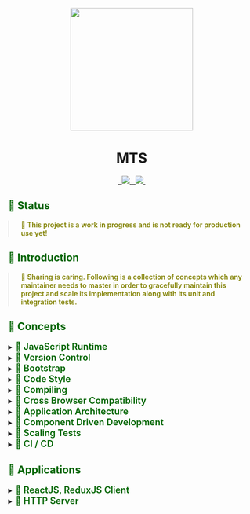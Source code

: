 <p align="center">
  <img width="250px" height="250px" src=".docs/image/logo.jpg">
</p>

<h1 align="center">MTS</h1>

<p align="center">
  <a aria-label="npm package" href="https://www.npmjs.com/package/mts-client">
    <img alt="" src="https://img.shields.io/npm/v/mts-client.svg">
  </a>

  <a aria-label="travis build" href="https://travis-ci.org/mts/mts">
    <img alt="" src="https://img.shields.io/travis/mts/mts.svg?logo=travis">
  </a>

  <a href="https://codecov.io/gh/mts/mts">
    <img src="https://codecov.io/gh/mts/mts/branch/master/graph/badge.svg" />
  </a>

  <a aria-label="downloads" href="http://npm-stat.com/charts.html?package=mts-client&from=2018-10-13">
    <img alt="" src="https://img.shields.io/npm/dm/mts-client.svg">
  </a>

  <a aria-label="last commit" href="https://github.com/mts/mts/commits/master">
    <img alt="" src="https://img.shields.io/github/last-commit/mts/mts.svg">
  </a>

  <a aria-label="contributors graph" href="https://github.com/mts/mts/graphs/contributors">
    <img src="https://img.shields.io/github/contributors/mts/mts.svg">
  </a>

  <a aria-label="license" href="https://github.com/mts/mts/blob/master/LICENSE">
    <img src="https://img.shields.io/github/license/mts/mts.svg" alt="">
  </a>
</p>

<h2 style="color: #006400;">🗿 Status</h2>

<blockquote style="margin: 0; padding: 0 24px; color: olive; font-weight: 600; font-size:1em">🐝 This project is a work in progress and is not ready for production use yet!</blockquote>

<h2 style="color: #006400;">🗿 Introduction</h2>

<blockquote style="margin: 0; padding: 0 24px; color: olive; font-weight: 600; font-size:1em">🐝 Sharing is caring. Following is a collection of concepts which any maintainer needs to master in order to gracefully maintain this project and scale its implementation along with its unit and integration tests.</blockquote>

<h2 style="color: #006400;">🗿 Concepts</h2>

<details>
  <summary><span style="color: #006400; font-weight: 600; font-size:1.3em"> 📗 JavaScript Runtime</span></summary>
  <blockquote style="margin: 0; padding: 0 24px">
    <details>
      <summary style="color: #006400;">Node.js</summary>
      <blockquote style="margin: 0; padding: 0 24px">
        <details>
          <summary style="color: #006400;">📜 Node</summary>
          <blockquote style="margin: 0; padding: 0 24px">
            <ul>
              <li><strong>Package(s): </strong><a style="color: #006400;" href="https://github.com/nodejs/node">node</a> repository on GitHub</li>
              <li><strong>Information: </strong>Node is required to bootstrap the project. Linting, formatting, testing and building scripts run all on Node.</li>
            </ul>
          </blockquote>
        </details>
      </blockquote>
    </details>
  </blockquote>
</details>

<details>
  <summary><span style="color: #006400; font-weight: 600; font-size:1.3em"> 📗 Version Control</span></summary>
  <blockquote style="margin: 0; padding: 0 24px">
    <details>
      <summary style="color: #006400;">Git (self)</summary>
      <blockquote style="margin: 0; padding: 0 24px">
        <details>
        <summary style="color: #006400;">📜 Git</summary>
          <blockquote style="margin: 0; padding: 0 24px">
            <ul>
              <li><a style="color: #006400;" href="https://git-scm.com/">Git</a> distributed version control system</li>
              <li><a style="color: #006400;" href="https://www.atlassian.com/git/tutorials/learn-git-with-bitbucket-cloud">Git Commands</a> documentation by Atlassian</li>
              <li><strong>Information: </strong>Project source code is maintained in a Git repository. Using Git commands through the command prompt or a Git Client is essential.</li>
            </ul>
          </blockquote>
        </details>
      </blockquote>
    </details>
    <details>
      <summary style="color: #006400;">Git Hooks</summary>
      <blockquote style="margin: 0; padding: 0 24px">
        <details>
        <summary style="color: #006400;">📜 Using Git Hooks</summary>
          <blockquote style="margin: 0; padding: 0 24px">
            <ul>
              <li><strong>Package(s): </strong><a style="color: #006400;" href="https://github.com/typicode/husky">husky</a> repository on GitHub</li>
              <li><strong>Setup file(s): </strong><a style="color: #006400;" href="https://github.com/mts/mts/blob/master/.huskyrc">.huskyrc</a></li>
              <li><strong>Script(s) in project's package.json: </strong>n/a</li>
              <li><strong>Information: </strong>Husky utilizes Git hooks such as pre-commit and pre-push</li>
            </ul>
          </blockquote>
        </details>
        <details>
          <summary style="color: #006400;">📜 Running linters and testers against staged git files</summary>
          <blockquote style="margin: 0; padding: 0 24px">
            <ul>
              <li><strong>Package(s): </strong><a style="color: #006400;" href="https://github.com/okonet/lint-staged">lint-staged</a> repository on GitHub</li>
              <li><strong>Setup file(s): </strong><a style="color: #006400;" href="https://github.com/mts/mts/blob/master/.lintstagedrc">.lintstagedrc</a></li>
              <li><strong>Script(s) in project's package.json: </strong>n/a</li>
              <li><strong>Information: </strong>lint-staged runs linters and testers against staged git files. Using lint-staged combined with husky and thus targeting pre-commit and pre-push Git hooks prevents source code not conforming to linting rules and formatting style being committed or pushed to the Git repository's origin</li>
            </ul>
          </blockquote>
        </details>
      </blockquote>
    </details>
    <details>
      <summary style="color: #006400;">Git Client</summary>
      <blockquote style="margin: 0; padding: 0 24px">
        <details>
          <summary style="color: #006400;">📜 Git Kraken</summary>
          <blockquote style="margin: 0; padding: 0 24px">
            <ul>
              <li><a style="color: #006400;" href="https://www.gitkraken.com/">Website</a></li>
              <li><strong>Information: </strong>The coolest, the finest and the best Git client in the world 👌 Over 1.5 Million GitKraken Users❗</li>
            </ul>
          </blockquote>
        </details>
        <details>
          <summary style="color: #006400;">📜 Sourcetree</summary>
          <blockquote style="margin: 0; padding: 0 24px">
            <ul>
              <li><a style="color: #006400;" href="https://www.sourcetreeapp.com/">Website</a></li>
              <li><strong>Information: </strong>Sourcetree simplifies how you interact with your Git repositories so you can focus on coding. Visualize and manage your repositories through Sourcetree's simple Git GUI.</li>
            </ul>
          </blockquote>
        </details>
      </blockquote>
    </details>
  </blockquote>
</details>

<details>
  <summary><span style="color: #006400; font-weight: 600; font-size:1.3em"> 📗 Bootstrap</span></summary>
  <blockquote style="margin: 0; padding: 0 24px">
    <details>
      <summary style="color: #006400;">Install</summary>
      <blockquote style="margin: 0; padding: 0 24px">
        <strong>Run </strong><kbd>rm -rf node_modules package-lock.json && npm install</kbd> for<br>
        <kbd>repository root</kbd>, <kbd>packages/http-server folder</kbd> and <kbd>packages/client folder</kbd><br>
        to remove node_modules directory, package-lock.json file and install all packages from scratch
      </blockquote>
    </details>
    <details>
      <summary style="color: #006400;">Bootstrap</summary>
      <blockquote style="margin: 0; padding: 0 24px">
        <strong>Run </strong><kbd>npm run bootstrap</kbd>
        to run linting, formatting, testing and building sequentially
      </blockquote>
    </details>
    <details>
      <summary style="color: #006400;">Start</summary>
      <blockquote style="margin: 0; padding: 0 24px">
        <strong>Run </strong><kbd>npm start</kbd> in 1st terminal in packages/http-server folder to start up http-server<br>
        <strong>Run </strong><kbd>npm start</kbd> in 2nd terminal in packages/client to start up webpack-dev-server<br>
        <strong>Run </strong><kbd>npm run test -- --watch --onlyChanged --verbose</kbd> in 3rd terminal to let Jest watch changed tests<br>
      </blockquote>
    </details>
    <details>
      <summary style="color: #006400;">Dynamic Code Splitting</summary>
      <blockquote style="margin: 0; padding: 0 24px">
        <ul>
          <li>Babel enables parsing dynamic imports through <a style="color: #006400;" href="https://babeljs.io/docs/en/babel-plugin-syntax-dynamic-import">@babel/plugin-syntax-dynamic-import</a> since <a style="color: #006400;" href="https://babeljs.io/blog/2019/07/03/7.5.0">v7.5.0</a></li>
          <li>Webpack recommends this <a style="color: #006400;" href="https://webpack.js.org/guides/code-splitting/#dynamic-imports">technique</a> instead of the legacy webpack-specific approach through optimization.splitChunks configuration option.
          </li>
        </ul>
      </blockquote>
    </details>
  </blockquote>
</details>

<details>
  <summary><span style="color: #006400; font-weight: 600; font-size:1.3em"> 📗 Code Style</span></summary>
  <blockquote style="margin: 0; padding: 0 24px">
    <details>
      <summary style="color: #006400;">Code Linting</summary>
      <blockquote style="margin: 0; padding: 0 24px">
        <details>
          <summary style="color: #006400;">📜 JavaScript</summary>
          <blockquote style="margin: 0; padding: 0 24px">
            <ul>
              <li><strong>Package(s): </strong>
                <ul>
                  <li><a style="color: #006400;" href="https://github.com/eslint/eslint">eslint</a> repository on GitHub</li>
                  <li><a style="color: #006400;" href="https://github.com/SublimeLinter/SublimeLinter-eslint">SublimeLinter-eslint</a> for Sublime Text</li>
                  <li><a style="color: #006400;" href="https://github.com/microsoft/vscode-eslint">vscode-eslint</a> for Visual Studio Code</li>
                  <li><a style="color: #006400;" href="http://plugins.jetbrains.com/plugin/7494-eslint">eslint plugin</a> for Webstorm and ItelliJ</li>
                </ul>
              </li>
              <li><strong>Setup file(s):</strong>
                <a style="color: #006400;" href="https://github.com/mts/mts/blob/master/.eslintrc">.eslintrc</a>,
                <a style="color: #006400;" href="https://github.com/mts/mts/blob/master/.eslintignore">.eslintignore</a>
              </li>
              <li><strong>JavaScript Style Guide(s):</strong>
                <a style="color: #006400;" href="https://github.com/airbnb/javascript">AirBnb JavaScript Style Guide</a>,
                <a style="color: #006400;" href="https://github.com/airbnb/javascript/tree/master/react">Airbnb React/JSX Style Guide</a>
              </li>
              <li><strong>Script(s) in project's package.json:</strong>
                <ul>
                  <li>"lint:format": "npm-run-all lint format"</li>
                  <li>"lint": "npm-run-all lint:js:jsx lint:scss"</li>
                  <li>"lint:js:jsx": "eslint --ext .js --ext .jsx packages/**/src --fix"</li>
                </ul>
              </li>
              <li><strong>Information: </strong>Linting scripts meant for JavaScript files recursively go through all js, jsx files under the src directory checking if the source code conforms to ESLint linting rules, applying auto fixes if possible and outputs all other violations through the console.</li>
            </ul>
          </blockquote>
        </details>
        <details>
          <summary style="color: #006400;">📜 Sass</summary>
          <blockquote style="margin: 0; padding: 0 24px">
            <ul>
              <li><strong>Package(s): </strong>
                <ul>
                  <li><a style="color: #006400;" href="https://github.com/stylelint/stylelint">stylelint</a> repository on GitHub</li>
                  <li><a style="color: #006400;" href="https://github.com/SublimeLinter/SublimeLinter-stylelint">SublimeLinter-stylelint</a> for Sublime Text</li>
                  <li><a style="color: #006400;" href="https://github.com/shinnn/vscode-stylelint">vscode-stylelint</a> for Visual Studio Code</li>
                  <li><a style="color: #006400;" href="https://www.jetbrains.com/help/idea/using-stylelint-code-quality-tool.html">activate stylelint</a> for Webstorm and ItelliJ</li>
                </ul>
              </li>
              <li><strong>Setup file(s):</strong>
                <a style="color: #006400;" href="https://github.com/mts/mts/blob/master/.stylelintrc">.stylelintrc</a>,
                <a style="color: #006400;" href="https://github.com/mts/mts/blob/master/.stylelintignore">.stylelintignore</a>
              </li>
              <li><strong>CSS Style Guide(s):</strong>
                <a style="color: #006400;" href="https://github.com/airbnb/css">Airbnb CSS / Sass Styleguide</a>
              </li>
              <li><strong>Script(s) in project's package.json:</strong>
                  <ul>
                    <li>"lint:format": "npm-run-all lint format"</li>
                    <li>"lint": "npm-run-all lint:js:jsx lint:scss"</li>
                    <li>"lint:scss": "stylelint \"packages/**/src/**/*.{css,scss}\" --syntax=scss --fix"</li>
                  </ul>
              </li>
              <li><strong>Information: </strong>Linting scripts meant for Sass files recursively go through all scss files under the src directory checking if the source code conforms to Stylelint linting rules, applying auto fixes if possible and outputs all other violations through the console.</li>
            </ul>
          </blockquote>
        </details>
      </blockquote>
    </details>
    <details>
      <summary style="color: #006400;">Code Formatting</summary>
      <blockquote style="margin: 0; padding: 0 24px">
        <details>
        <summary style="color: #006400;">📜 HTML, JavaScript and Sass</summary>
          <blockquote style="margin: 0; padding: 0 24px">
            <ul>
              <li><strong>Package(s): </strong>
                <ul>
                  <li><a style="color: #006400;" href="https://github.com/prettier/prettier">prettier</a> repository on GitHub</li>
                  <li><a style="color: #006400;" href="https://github.com/jonlabelle/SublimeJsPrettier">SublimeJsPrettier</a> for Sublime Text</li>
                  <li><a style="color: #006400;" href="https://github.com/prettier/prettier-vscode">prettier-vscode</a> for Visual Studio Code</li>
                  <li><a style="color: #006400;" href="https://plugins.jetbrains.com/plugin/10456-prettier">prettier plugin</a> for Webstorm and ItelliJ</li>
                </ul>
              </li>
              <li><strong>Setup file(s):</strong>
                <a style="color: #006400;" href="https://github.com/mts/mts/blob/master/.prettierrc">.prettierrc</a>,
                <a style="color: #006400;" href="https://github.com/mts/mts/blob/master/.prettierignore">.prettierignore</a>
              </li>
              <li><strong>Script(s) in project's package.json:</strong>
                <ul>
                  <li>"format": "npm-run-all format:js:jsx format:scss"</li>
                  <li>"format:js:jsx": "prettier --write \"packages/**/src/**/*.{js,jsx}\""</li>
                  <li>"format:scss": "prettier --write \"packages/**/src/**/*.{css,scss}\""</li>
                </ul>
              </li>
              <li><strong>Information: </strong>Code formatting scripts meant for JavaScript and Sass files recursively go through all js, jsx and scss files under the src directory enforcing a consistent style by parsing code and re-printing it with its own rules that take the maximum line length into account, wrapping code when necessary.</li>
            </ul>
          </blockquote>
        </details>
      </blockquote>
    </details>
    <details>
      <summary style="color: #006400;">File Formatting</summary>
      <blockquote style="margin: 0; padding: 0 24px">
        <details>
        <summary style="color: #006400;">📜 EditorConfig</summary>
          <blockquote style="margin: 0; padding: 0 24px">
            <ul>
              <li><strong>Package(s):</strong>
                <ul>
                  <li><a style="color: #006400;" href="https://github.com/editorconfig">editorconfig</a> repository on GitHub</li>
                  <li><a style="color: #006400;" href="https://github.com/editorconfig/editorconfig-sublime">editorconfig-sublime</a> for Sublime Text</li>
                  <li><a style="color: #006400;" href="https://github.com/editorconfig/editorconfig-vscode">editorconfig-vscode</a> for Visual Studio Code</li>
                  <li><a style="color: #006400;" href="https://github.com/editorconfig/editorconfig-jetbrains">editorconfig-jetbrains</a> for Webstorm and IntelliJ</li>
                </ul>
              </li>
              <li><strong>Setup file(s):</strong>
                <a style="color: #006400;" href="https://github.com/mts/mts/blob/master/.editorconfig">.editorconfig</a>
              </li>
              <li><strong>Script(s) in project's package.json: </strong>n/a</li>
              <li><strong>Information: </strong>File formatting configuration helps maintain consistent coding styles for multiple developers working on the same project across various editors and IDEs</li>
            </ul>
          </blockquote>
        </details>
      </blockquote>
    </details>
  </blockquote>
</details>

<details>
  <summary><span style="color: #006400; font-weight: 600; font-size:1.3em"> 📗 Compiling</span></summary>
  <blockquote style="margin: 0; padding: 0 24px">
    <details>
      <summary style="color: #006400;">Transpiling</summary>
      <blockquote style="margin: 0; padding: 0 24px">
        <details>
          <summary style="color: #006400;">📜 Babel</summary>
          <blockquote style="margin: 0; padding: 0 24px">
            <ul>
              <li><strong>Package(s): </strong><a style="color: #006400;" href="https://github.com/babel/babel">babel</a> repository on GitHub</li>
              <li><strong>Setup file(s):</strong>
                <a style="color: #006400;" href="https://github.com/mts/mts/blob/master/babel.config.js">babel.config.js</a> for <a style="color: #006400;" href="https://jestjs.io/docs/en/getting-started#using-babel">Jest</a>,
                <a style="color: #006400;" href="https://github.com/mts/mts/blob/master/packages/client/webpack.common.js">webpack.common.js</a> for regular build,
                <a style="color: #006400;" href="https://github.com/mts/mts/blob/master/.storybook/.babelrc">.babelrc</a> for storybook build
              </li>
              <li><strong>Script(s) in project's package.json:</strong>
                <ul>
                  <li>"build": "lerna run build --stream"</li>
                  <li>"build-storybook": "NODE_ENV=develop build-storybook -c .storybook -o .storybook-static",</li>
                </ul>
              </li>
              <li><strong>Information: </strong>JavaScript code which eventually goes into the bundle needs to be compiled from ES6 to Vanilla JavaScript to be compiled and executed by a browser</li>
            </ul>
          </blockquote>
        </details>
      </blockquote>
    </details>
    <details>
      <summary style="color: #006400;">Bundling</summary>
      <blockquote style="margin: 0; padding: 0 24px">
        <details>
          <summary style="color: #006400;">📜 Webpack</summary>
          <blockquote style="margin: 0; padding: 0 24px">
            <ul>
              <li><strong>Package(s): </strong><a style="color: #006400;" href="https://github.com/webpack/webpack">webpack</a> repository on GitHub</li>
              <li><strong>Setup file(s):</strong>
                <a style="color: #006400;" href="https://github.com/mts/mts/blob/master/packages/client/webpack.settings.js">webpack.settings.js</a>,
                <a style="color: #006400;" href="https://github.com/mts/mts/blob/master/packages/client/webpack.common.js">webpack.common.js</a> shared by regular development and production builds,
                <a style="color: #006400;" href="https://github.com/mts/mts/blob/master/packages/client/webpack.dev.js">webpack.dev.js</a> for regular development build,
                <a style="color: #006400;" href="https://github.com/mts/mts/blob/master/packages/client/webpack.prod.js">webpack.prod.js</a> for regular production build,
                <a style="color: #006400;" href="https://github.com/mts/mts/blob/master/.storybook/webpack.config.js">webpack.config.js</a> for storybook build
              </li>
              <li><strong>Script(s) in project's package.json:</strong>
                <ul>
                  <li>"build": "webpack --config ./webpack/webpack-build.babel.js --mode=production"</li>
                  <li>"build-storybook": "NODE_ENV=develop build-storybook -c .storybook -o .storybook-static"</li>
                </ul>
              </li>
              <li><strong>Information: </strong>JavaScript and Sass code along with static assets need to be loaded into or next to javascript and css bundles in a bundle output directory by a variety of loaders such as babel-loader, style-loader, css-loader, sass-loader, postcss-loader, file-loader and url-loader to be requested by a browser. Following loaders target specific file types during the bundling process
              </li>
            </ul>
          </blockquote>
        </details>
      </blockquote>
    </details>
  </blockquote>
</details>

<details>
  <summary><span style="color: #006400; font-weight: 600; font-size:1.3em"> 📗 Cross Browser Compatibility</span></summary>
  <blockquote style="margin: 0; padding: 0 24px">
    <details>
      <summary style="color: #006400;">ECMAScript Features</summary>
      <blockquote style="margin: 0; padding: 0 24px">
        <details>
          <summary style="color: #006400;">📜 ES6 / ES2015</summary>
          <blockquote style="margin: 0; padding: 0 24px">
            <ul>
              <li>
                <strong>From var to const/let: </strong>
                <a style="color: #006400;" href="https://developer.mozilla.org/en-US/docs/Web/JavaScript/Reference/Statements/const">const</a> and 
                <a style="color: #006400;" href="https://developer.mozilla.org/en-US/docs/Web/JavaScript/Reference/Statements/let">let</a><br>
                const > Chrome ✓, Firefox ✓, Safari ✓, Edge ✓, Internet Explorer ✓<br>
                let > Chrome ✓, Firefox ✓, Safari ✓, Edge ✓, Internet Explorer 🌦<br>
                Transpiled ✓, Safe to use ✅
              </li>
              <li>
                <strong>From objects to Maps: </strong>
                <a style="color: #006400;" href="https://developer.mozilla.org/en-US/docs/Web/JavaScript/Reference/Global_Objects/Array/map">Array.prototype.map()</a><br>
                Chrome ✓, Firefox ✓, Safari ✓, Edge ✓, Internet Explorer ✓<br>
                Polyfilled if not native ✓ Safe to use ✅
              </li>
              <li>
                <strong>New Array methods: </strong>
                <ul>
                  <li>From 
                    <a style="color: #006400;" href="https://developer.mozilla.org/en-US/docs/Web/JavaScript/Reference/Global_Objects/Array/indexof">Array.prototype.indexOf()</a> to 
                    <a style="color: #006400;" href="https://developer.mozilla.org/en-US/docs/Web/JavaScript/Reference/Global_Objects/Array/findIndex">Array.prototype.findIndex()</a><br>
                    indexOf > Chrome ✓, Firefox ✓, Safari ✓, Edge ✓, Internet Explorer ✓<br>
                    findIndex > Chrome ✓, Firefox ✓, Safari ✓, Edge ✓, Internet Explorer ╳<br>
                    Polyfilled if not native ✓, Safe to use ✅
                  </li>
                  <li>
                    From 
                      <a style="color: #006400;" href="https://developer.mozilla.org/en-US/docs/Web/JavaScript/Reference/Global_Objects/Array/slice">Array.prototype.slice()</a> to 
                      <a style="color: #006400;" href="https://developer.mozilla.org/en-US/docs/Web/JavaScript/Reference/Global_Objects/Array/from">Array.from() or the spread operator</a><br>
                      Array.prototype.slice() > Chrome ✓, Firefox ✓, Safari ✓, Edge ✓, Internet Explorer ✓<br>
                      Array.from() > Chrome ✓, Firefox ✓, Safari ✓, Edge ✓, Internet Explorer ╳<br>
                      Polyfilled if not native ✓, Safe to use ✅
                  </li>
                  <li>From 
                    <a style="color: #006400;" href="https://developer.mozilla.org/en-US/docs/Web/JavaScript/Reference/Global_Objects/Array">Array.apply()</a> to 
                    <a style="color: #006400;" href="https://developer.mozilla.org/en-US/docs/Web/JavaScript/Reference/Global_Objects/Array/fill">Array.prototype.fill()</a><br>
                    Array.apply() > Chrome ✓, Firefox ✓, Safari ✓, Edge ✓, Internet Explorer ✓<br>
                    Array.prototype.fill() > Chrome ✓, Firefox ✓, Safari ✓, Edge ✓, Internet Explorer ╳<br>
                    Polyfilled if not native ✓, Safe to use ✅
                  </li>
                </ul>
              </li>
              <li>
                <strong>From CommonJS modules to ES6 modules: </strong>
                <a style="color: #006400;" href="https://developer.mozilla.org/en-US/docs/Web/JavaScript/Guide/Modules">JavaScript modules</a><br>
                Chrome ✓, Firefox ✓, Safari ✓, Edge ✓, Internet Explorer ╳<br>
                Transpiled ✓, Safe to use ✅
              </li>
            </ul>
          </blockquote>
        </details>
        <details>
          <summary style="color: #006400;">📜 ES7 / ES2016</summary>
          <blockquote style="margin: 0; padding: 0 24px">
            <ul>
              <li>
                <a style="color: #006400;" href="https://developer.mozilla.org/en-US/docs/Web/JavaScript/Reference/Global_Objects/Array/includes">Array.prototype.includes()</a><br>
                Chrome ✓, Firefox ✓, Safari ✓, Edge ✓, Internet Explorer ╳<br>
                Polyfilled if not native ✓, Safe to use ✅
              </li>
              <li>
                <a style="color: #006400;" href="https://developer.mozilla.org/en-US/docs/Web/JavaScript/Reference/Operators/Arithmetic_Operators#Exponentiation">Exponentiation operator (**)</a><br>
                Chrome ✓, Firefox ✓, Safari ✓, Edge ✓, Internet Explorer ╳<br>
                Transpiled ✓, Safe to use ✅
              </li>
            </ul>
          </blockquote>
        </details>
        <details>
          <summary style="color: #006400;">📜 ES8 / ES2017</summary>
          <blockquote style="margin: 0; padding: 0 24px">
            <ul>
              <li>
                <a style="color: #006400;" href="https://developer.mozilla.org/en-US/docs/Web/JavaScript/Reference/Statements/async_function">Async functions</a><br>
                Chrome ✓, Firefox ✓, Safari ✓, Edge ✓, Internet Explorer ╳<br>
                Transpiled ✓, Safe to use ✅
              </li>
              <li>
                <a style="color: #006400;" href="https://developer.mozilla.org/en-US/docs/Web/JavaScript/Reference/Global_Objects/Object/entries">Object.entries()</a> and 
                <a style="color: #006400;" href="https://developer.mozilla.org/en-US/docs/Web/JavaScript/Reference/Global_objects/Object/values">Object.values()</a><br>
                Chrome ✓, Firefox ✓, Safari ✓, Edge ✓, Internet Explorer ╳<br>
                Polyfilled if not native ✓, Safe to use ✅
              </li>
              <li>
                New string methods:
                <a style="color: #006400;" href="https://developer.mozilla.org/en-US/docs/Web/JavaScript/Reference/Global_Objects/String/padStart">String.prototype.padStart()</a> and 
                <a style="color: #006400;" href="https://developer.mozilla.org/en-US/docs/Web/JavaScript/Reference/Global_Objects/String/padEnd">String.prototype.padEnd()</a><br>
                Chrome ✓, Firefox ✓, Safari ✓, Edge ✓, Internet Explorer ╳<br>
                Polyfilled if not native ✓, Safe to use ✅
              </li>
              <li>
                <a style="color: #006400;" href="https://developer.mozilla.org/en-US/docs/Web/JavaScript/Reference/Global_Objects/Object/getOwnPropertyDescriptors">Object.getOwnPropertyDescriptors()</a><br>
                Chrome ✓, Firefox ✓, Safari ✓, Edge ✓, Internet Explorer ╳<br>
                Polyfilled if not native ✓, Safe to use ✅
              </li>
              <li>
                <a style="color: #006400;" href="https://developer.mozilla.org/en-US/docs/Web/JavaScript/Reference/Trailing_commas">Trailing commas in function parameter lists and calls</a><br>
                Trailing commas > Chrome ✓, Firefox ✓, Safari ✓, Edge ✓, Internet Explorer ✓<br>
                Trailing commas in functions > Chrome ✓, Firefox ✓, Safari ╳, Edge ╳, Internet Explorer ╳<br>
                Trailing commas in object literals > Chrome ✓, Firefox ✓, Safari ✓, Edge ✓, Internet Explorer ✓<br>
                Transpiled ✓, Safe to use ✅
              </li>
            </ul>
          </blockquote>
        </details>
        <details>
          <summary style="color: #006400;">📜 ES9 / ES2018</summary>
          <blockquote style="margin: 0; padding: 0 24px">
            <ul>
              <li>
                <a style="color: #006400;" href="https://developer.mozilla.org/en-US/docs/Web/JavaScript/Reference/Operators/Spread_syntax">Spread syntax</a> and 
                <a style="color: #006400;" href="https://developer.mozilla.org/en-US/docs/Web/JavaScript/Reference/Operators/Spread_syntax#Rest_syntax_parameters">Rest syntax (parameters)</a><br>
                Spread in array literals > Chrome ✓, Firefox ✓, Safari ✓, Edge ╳, Internet Explorer ╳<br>
                Spread in function calls > Chrome ✓, Firefox ✓, Safari ✓, Edge ╳, Internet Explorer ╳<br>
                Spread in destructuring > Chrome ✓, Firefox ✓, Safari ✓, Edge ╳, Internet Explorer ╳<br>
                Spread in object literalsExperimental > Chrome ✓, Firefox ✓, Safari ✓, Edge ╳, Internet Explorer ╳<br>
                Transpiled ✓, Safe to use ✅
              </li>
              <li>
                <a style="color: #006400;" href="https://developer.mozilla.org/en-US/docs/Web/JavaScript/Reference/Global_Objects/Promise/finally">Promise.prototype.finally()</a><br>
                Chrome ✓, Firefox ✓, Safari ✓, Edge ✓, Internet Explorer ╳<br>
                Polyfilled if not native ✓, Safe to use ✅
              </li>
            </ul>
          </blockquote>
        </details>
        <details>
          <summary style="color: #006400;">📜 ES10 / ES2019</summary>
          <blockquote style="margin: 0; padding: 0 24px">
            <ul>
              <li>
                <a style="color: #006400;" href="https://developer.mozilla.org/en-US/docs/Web/JavaScript/Reference/Global_Objects/Array/flat">Array.prototype.flat()</a> and 
                <a style="color: #006400;" href="https://developer.mozilla.org/en-US/docs/Web/JavaScript/Reference/Global_Objects/Array/flatMap">Array.prototype.flatMap()</a><br>
                Chrome ✓, Firefox ✓, Safari ✓, Edge ╳, Internet Explorer ╳<br>
                Polyfilled if not native ✓, Safe to use ✅
              </li>
              <li>
                <a style="color: #006400;" href="https://developer.mozilla.org/en-US/docs/Web/JavaScript/Reference/Global_Objects/Object/fromEntries">Object.fromEntries()</a><br>
                Chrome ✓, Firefox ✓, Safari ✓, Edge ╳, Internet Explorer ╳<br>
                Polyfilled if not native ✓, Safe to use ✅
              </li>
              <li>
                <a style="color: #006400;" href="https://developer.mozilla.org/en-US/docs/Web/JavaScript/Reference/Global_Objects/String/trimStart">String.prototype.trimStart()</a> and 
                <a style="color: #006400;" href="https://developer.mozilla.org/en-US/docs/Web/JavaScript/Reference/Global_Objects/String/trimEnd">String.prototype.trimEnd()</a><br>
                Chrome ✓, Firefox ✓, Safari ✓, Edge ?, Internet Explorer ╳<br>
                Polyfilled if not native ✓, Safe to use ✅
              </li>
              <li>
                <a style="color: #006400;" href="https://developer.mozilla.org/en-US/docs/Web/JavaScript/Reference/Statements/try...catch">Optional catch binding</a><br>
                Chrome ✓, Firefox ✓, Safari ✓, Edge ╳, Internet Explorer ╳<br>
                Transpiled ✓, Safe to use ✅
              </li>
              <li>
                <a style="color: #006400;" href="https://developer.mozilla.org/en-US/docs/Web/JavaScript/Reference/Global_Objects/Array/sort">Array.prototype.sort()</a><br>
                Chrome ✓, Firefox ✓, Safari ✓, Edge ╳, Internet Explorer ╳<br>
                Polyfilled if not native ✓, Safe to use ✅
              </li>
              <li>
                <a style="color: #006400;" href="https://developer.mozilla.org/en-US/docs/Web/JavaScript/Reference/Global_Objects/Function/toString">Function.prototype.toString() revision</a><br>
                Chrome ╳, Firefox ✓, Safari ╳, Edge ╳, Internet Explorer ╳<br>
                Polyfilled if not native ✓, Safe to use ✅
              </li>
            </ul>
          </blockquote>
        </details>
      </blockquote>
    </details>
  </blockquote>
</details>

<details>
  <summary><span style="color: #006400; font-weight: 600; font-size:1.3em"> 📗 Application Architecture</span></summary>
  <blockquote style="margin: 0; padding: 0 24px">
    <details>
      <summary style="color: #006400;">State Container</summary>
      <blockquote style="margin: 0; padding: 0 24px">
        <details>
          <summary style="color: #006400;">📜 Redux</summary>
          <blockquote style="margin: 0; padding: 0 24px">
            <ul>
              <li><strong>Package(s):</strong>
                <ul>
                  <li><a style="color: #006400;" href="https://github.com/reduxjs/redux">redux</a> repository on GitHub</li>
                  <li><a style="color: #006400;" href="https://github.com/reduxjs/react-redux">react-redux</a> repository on GitHub</li>
                </ul>
              </li>
              <li><strong>Setup file(s):</strong>
                <a style="color: #006400;" href="https://github.com/mts/mts/blob/master/packages/client/src/store/client.js">client.js</a> for regular store,
                <a style="color: #006400;" href="https://github.com/mts/mts/blob/master/packages/library/src/store/mock.js">mock.js</a> for mock store
              </li>
              <li><strong>Script(s) in project's package.json: </strong>n/a</li>
              <li><strong>Information:</strong>
                <details>
                  <summary style="color: #006400;">Flux</summary>
                  <blockquote style="margin: 0; padding: 0 24px">
                    This project implements <a href="https://facebook.github.io/flux/">Flux </a>based application architecture through Redux state container and React integration for Redux. <br>
                    Components initiate changes by dispatching actions or thunks<br>
                    <img width="400px" height="250px" src=".docs/image/flux-component.png"> <br>
                    Dispatcher processes dispatched actions and thunks and reducer releases new state<br>
                    <img width="400px" height="250px" src=".docs/image/flux-flow.png"> <br>
                  </blockquote>
                </details>
                <details>
                  <summary style="color: #006400;">Store</summary>
                  <blockquote style="margin: 0; padding: 0 24px">
                    <ul>
                      <li><strong>State container implementation: </strong>Each application in this project has a Redux store which implements the following:
                        <ul>
                          <li><strong><em>Actions</em></strong> to dispatch when mutating existing state in a syncronous flow. Redux dispatcher passes a dispached action onto the reducer as second argument alongsde current state.</li>
                          <li><strong><em>Thunks</em></strong> to dispatch when mutating existing state in an asyncronous flow through redux-thunk middleware. Redux dispatcher directly calls a thunk.</li>
                          <li><strong><em>Reducer</em></strong> which takes existing state and an action as arguments and returns a new state. Immutability is achieved by spreading existing state to the level of mutation in the nested data structure</li>
                          <li><strong><em>State</em></strong>
                            <ul>
                              <li><strong><em>Default state</em></strong> to be used by the actual application store which consists of the following three partitions:
                                <ul>
                                  <li>context partition reflects user's signed in and authorization response states</li>
                                  <li>api partition reflects all from API endpoints' response states</li>
                                  <li>ui partition reflects all atomic design patterns' states</li>
                                </ul>
                              </li>
                              <li><strong><em>Mock state</em></strong>  to be used by a mock store when rendering snapshots and stories <br>
                                  Mock state consists of exactly the same context, api and ui partitions populated by static data.
                              </li>
                            </ul>
                          </li>
                        </ul>
                      </li>
                      <li>
                        <strong><em>AppStore class</em></strong> is meant to serve as application's state container and extends a base store called <strong><em>Store</em></strong> which sets
                        <ul> 
                          <li>the default application state in <strong>setAppDefaultState()</strong></li>
                          <li>application state container in <strong>setAppStore()</strong></li>
                          <li>populates application state in <strong>setAppCompleteState()</strong></li>
                          <li>sets hot module reloading in <strong>setHotModuleReloading()</strong> when Webpack HotModuleReplacementPlugin interface is exposed under the module.hot property.</li>
                        </ul>
                      </li>
                        <li>
                          <strong><em>Store class</em></strong> sets redux-thunk as thunk middleware for redux in <strong>setMiddlewares()</strong> and composes enhancers in <strong>setEnhancer()</strong> when initialized.
                        </li>
                    </ul>
                  </blockquote>
                </details>
              </li>
            </ul>
          </blockquote>
        </details>
      </blockquote>
    </details>
  </blockquote>
</details>

<details>
  <summary><span style="color: #006400; font-weight: 600; font-size:1.3em"> 📗 Component Driven Development</span></summary>
  <blockquote style="margin: 0; padding: 0 24px">
    <details>
      <summary style="color: #006400;">Methodology</summary>
      <blockquote style="margin: 0; padding: 0 24px">
        <details>
          <summary style="color: #006400;">📜 Atomic Design</summary>
          <blockquote style="margin: 0; padding: 0 24px">
            <ul>
              <li><strong><em><a style="color: #006400;" href="http://bradfrost.com/blog/post/atomic-web-design/#atoms">Atoms: </a></em></strong>Each Atom renders an atomic piece of UI</li>
              <li><strong><em><a style="color: #006400;" href="http://bradfrost.com/blog/post/atomic-web-design/#molecules">Molecules: </a></em></strong>Each molecule renders a composition of atoms</li>
              <li><strong><em><a style="color: #006400;" href="http://bradfrost.com/blog/post/atomic-web-design/#organisms">Organism: </a></em></strong>Each application of this project implements an organism called Landing which renders a composition of molecules</li>
              <li><strong><em><a style="color: #006400;" href="http://bradfrost.com/blog/post/atomic-web-design/#templates">Templates: </a></em></strong>Templates consist mostly of groups of organisms stitched together to form pages</li>
              <li><strong><em><a style="color: #006400;" href="http://bradfrost.com/blog/post/atomic-web-design/#pages">Pages: </a></em></strong>Pages are specific instances of templates</li>
            </ul>
          </blockquote>
        </details>
      </blockquote>
    </details>
    <details>
      <summary style="color: #006400;">Rendering</summary>
      <blockquote style="margin: 0; padding: 0 24px">
        <details>
          <summary style="color: #006400;">📜 React</summary>
          <blockquote style="margin: 0; padding: 0 24px">
            <ul>
              <li><strong><em>Component Flavors: </em></strong>
                <ul>
                  <li>Preferred choice of React component is <a style="color: #006400;" href="https://reactjs.org/docs/hooks-state.html#hooks-and-function-components">function component with hooks </a></li>
                </ul>
              </li>
              <li><strong><em>Component Partitions: </em></strong>Each component implements the following partitions.
                <ul>
                  <li><strong><em>index.js: </em></strong>All named exports</li>
                  <li><strong><em>.jsx: </em></strong>Main UI implementation</li>
                  <li><strong><em>.part.jsx: </em></strong>Specific JSX parts implementation if any</li>
                  <li><strong><em>.scss: </em></strong>Sass styling implementation if applicable</li>
                  <li><strong><em>.part.scss: </em></strong>Sass styling parts implementation if any</li>
                  <li><strong><em>.prop.js: </em></strong>Default props and prop types</li>
                  <li>
                  <ul>__tests__/
                    <li><strong><em>.int.render.js: </em></strong>Exposes various flavors of the component to snapshots and stories for integration testing purposes</li>
                    <li><strong><em>.int.test.js: </em></strong>Implements Jest snapshots for flavors of the component exposed by .int.render.js</li>
                    <li><strong><em>.int.story.js: </em></strong>Implements Storybook stories for flavors of the component exposed by .int.render.js</li>
                  </ul>
                  </li>
                </ul>
              </li>
            </ul>
          </blockquote>
        </details>
      </blockquote>
    </details>
  </blockquote>
</details>

<details>
  <summary><span style="color: #006400; font-weight: 600; font-size:1.3em"> 📗 Scaling Tests</span></summary>
  <blockquote style="margin: 0; padding: 0 24px">
    <details>
      <summary style="color: #006400;">Testing Strategy</summary>
      <blockquote style="margin: 0; padding: 0 24px">
        <ul>
          <li><strong>Information: </strong>Testing strategy consists of<br>
            <ul>
              <li>
                <strong>Unit testing </strong>covering regular logic by implementing <a style="color: #006400;" href="https://jestjs.io/">Jest unit tests</a>
              </li>
              <li>
                <strong>Integration testing </strong>covering UI logic, look and feel and responsiveness by implementing<br>
                <a style="color: #006400;" href="https://jestjs.io/">Jest Snapshots</a> and
                <a style="color: #006400;" href="https://github.com/storybookjs/storybook">Storybook stories</a>
              </li>
            </ul>
          </li>
          <li><img width="500px" height="250px" src=".docs/image/testing-strategy.jpg"></li>
        </ul>
      </blockquote>
    </details>
    <details>
      <summary style="color: #006400;">Code Coverage Report</summary>
      <blockquote style="margin: 0; padding: 0 24px">
        <ul>
          <li><strong>Information: </strong>Code coverage thresholds are setup in
            <a style="color: #006400;" href="https://github.com/mts/mts/blob/master/jest.config.js">jest.config.js</a><br>
          </li>
          <li><img width="650px" height="800px" src=".docs/image/code-coverage-report.jpg"></li>
        </ul>
      </blockquote>
    </details>
    <details>
      <summary style="color: #006400;">Scaling Unit Tests</summary>
      <blockquote style="margin: 0; padding: 0 24px">
        <details>
          <summary style="color: #006400;">📜 Unit tests run by Jest</summary>
          <blockquote style="margin: 0; padding: 0 24px">
            <ul>
              <li><strong>Package(s): </strong><a style="color: #006400;" href="https://github.com/facebook/jest">jest</a> repository on GitHub</li>
              <li><strong>Setup file(s):</strong>
                <a style="color: #006400;" href="https://github.com/mts/mts/blob/master/jest.config.js">jest.config.js</a>,
                <a style="color: #006400;" href="https://github.com/mts/mts/blob/master/jest.setup.js">jest.setup.js</a>
              </li>
              <li><strong>Script(s) in project's package.json:</strong>
                <ul>
                  <li>"test": "jest -u --no-cache --silent --runInBand --coverage"</li>
                  <li>"test:coverage": "jest --coverage --silent"</li>
                </ul>
              </li>
              <li><strong>Information:</strong>
                <ul>
                  <li>Check out <a style="color: #006400;" href="https://jestjs.io/">Jest </a> documentation by Facebook</li>
                  <li>Each JavaScript file whose implementation is subject to unit testing must have a .test.js file in the __tests__ directory at the same level with the targeted implementation</li>
                  <li>Test blocks must be implemented conforming to the Arrange, Act, Assert pattern</li>
                  <li>Using Jest API
                    <ul>
                      <li>
                        <details>
                          <summary><a style="color: #006400;" href="https://jestjs.io/docs/en/tutorial-async#async-await">async/await</a> Test blocks covering asyncronous functions must be implemented conforming to the following pattern</summary>
                          <blockquote style="margin: 0; padding: 0 24px">
                            <code>
                              test('must ...', async () => {
                                ...
                                await expect(someFunction).someExpectMethod()
                              })
                            </code>
                          </blockquote>
                        </details>
                      </li>
                      <li>
                        <details>
                          <summary><a style="color: #006400;" href="https://jestjs.io/docs/en/api#describename-fn">describe()</a> must be used to group related tests conforming to the following pattern</summary>
                          <blockquote style="margin: 0; padding: 0 24px">
                            <code>
                              describe('file name of module under test', () => {
                                beforeEach(() => {
                                  jest.resetModules()
                                  ...
                                })
                                afterEach(() => {
                                  jest.clearAllMocks()
                                  ...
                                }
                                describe('name of function as the unit under test', () => {
                                  test('must do something', () => {
                                  })
                                  test('must do something else', () => {
                                  })
                                })
                              })
                            </code>
                          </blockquote>
                        </details>
                      </li>
                      <li>
                        <details>
                          <summary><a style="color: #006400;" href="https://jestjs.io/docs/en/jest-object#jestmockmodulename-factory-options">jest.mock()</a> must be used to mock dependency modules</summary>
                          <blockquote style="margin: 0; padding: 0 24px">
                            <code>
                              jest.mock('some dependency module name or relative path with module name', () => ({
                                someExposedFunction: () => ({}),
                                someOtherExposedFunction: jest.fn(),
                              }))
                            </code>
                          </blockquote>
                        </details>
                      </li>
                      <li>
                        <details>
                          <summary><a style="color: #006400;" href="https://nodejs.org/api/modules.html#modules_require_id">require()</a> must be used to access a mocked dependency module</summary>
                          <blockquote style="margin: 0; padding: 0 24px">
                            <code>
                              const someModuleMockObject = require('some-module')
                              const someOtherModuleMockObject = require('../../../relative-path-to/some-module')
                            </code>
                          </blockquote>
                        </details>
                      </li>
                      <li>
                        <details>
                          <summary><a style="color: #006400;" href="https://jestjs.io/docs/en/jest-object#jestspyonobject-methodname">jest.spyOn()</a> must be used to mock functions exposed by mocked dependency modules conforming to the following pattern</summary>
                          <blockquote style="margin: 0; padding: 0 24px">
                            <code>
                              jest.spyOn(requiredMockObject, 'functionExposedByRequiredMockObject')
                            </code>
                          </blockquote>
                        </details>
                      </li>
                      <li>
                        <details>
                          <summary><a style="color: #006400;" href="https://jestjs.io/docs/en/mock-function-api#mockfnmockimplementationfn">jest.mockImplementation()</a> must be used to mock the implementations of mocked functions exposed by mocked dependency modules conforming to the following pattern</summary>
                          <blockquote style="margin: 0; padding: 0 24px">
                            <code>
                              jest.spyOn(requiredMockObject, 'functionExposedByRequiredMockObject').mockImplementation(jest.fn())
                              jest.spyOn(requiredMockObject, 'functionExposedByRequiredMockObject').mockImplementation(jest.fn() => { replace with desired implementation})
                            </code>
                          </blockquote>
                        </details>
                      </li>
                      <li>
                        <details>
                          <summary><a style="color: #006400;" href="https://jestjs.io/docs/en/mock-function-api#mockfnmockreturnvaluevalue">jest.mockReturnValue()</a> must be used to mock return values of mocked functions exposed by mocked dependency modules conforming to the following pattern</summary>
                          <blockquote style="margin: 0; padding: 0 24px">
                            <code>
                              jest.spyOn(requiredMockObject, 'functionExposedByRequiredMockObject').mockReturnValue(someValue)
                            </code>
                          </blockquote>
                        </details>
                      </li>
                      <li>
                        <details>
                          <summary><a style="color: #006400;" href="https://jestjs.io/docs/en/expect">expect()</a> must be used to assert expected values against received values using any of the expect <a style="color: #006400;" href="https://jestjs.io/docs/en/expect">methods conforming to the following pattern</a></summary>
                          <blockquote style="margin: 0; padding: 0 24px">
                            <code>
                              expect(someMockFunction).toHaveBeenCalled()
                              expect(someMockFunction).not.toHaveBeenCalled()
                              ...
                              expect(someMockFunction).toHaveBeenCalledTimes(someNumber)
                              expect(someMockFunction).not.toHaveBeenCalled()
                              ...
                              expect(someMockFunction).toHaveBeenCalledWith({ someObjectProperty: 'some-value', someOtherObjectProperty; expect.any(Boolean)})
                              ...
                              expect(someObject).toMatchObject(someOtherObject)
                              expect(someObject).not.toMatchObject(someOtherObject)
                              ...
                              expect(someObject).toBe(someOtherObject)
                              expect(someObject).not.toBe(someOtherObject)
                              ...
                              expect(someValue).toEqual(someOtherValue)
                              expect(someValue).not.toEqual(someOtherValue)
                              ...
                              expect(someObject).toBeUndefined()
                              expect(someObject).not.toBeUndefined()
                              ...
                              expect(somevAlue).toBeTruthy()
                              expect(somevAlue).toBeFalsy()
                            </code>
                          </blockquote>
                        </details>
                      </li>
                    </ul>
                  </li>
                </ul>
              </li>
            </ul>
          </blockquote>
        </details>
      </blockquote>
    </details>
    <details>
      <summary style="color: #006400;">Scaling Integration Tests</summary>
      <blockquote style="margin: 0; padding: 0 24px">
        <details>
          <summary style="color: #006400;">📜 Snapshots run by Jest</summary>
          <blockquote style="margin: 0; padding: 0 24px">
            <ul>
              <li><strong>Package(s):</strong>
                <ul>
                  <li><a style="color: #006400;" href="https://github.com/facebook/jest">jest</a> repository on GitHub</li>
                </ul>
              </li>
              <li><strong>Setup file(s):</strong>
                <a style="color: #006400;" href="https://github.com/mts/mts/blob/master/jest.config.js">jest.config.js</a>,
                <a style="color: #006400;" href="https://github.com/mts/mts/blob/master/jest.setup.js">jest.setup.js</a>
              </li>
              <li><strong>Script(s) in project's package.json:</strong>
                <ul>
                  <li>"test": "jest -u --no-cache --silent --runInBand --coverage"</li>
                  <li>"test:coverage": "jest --coverage --silent"</li>
                </ul>
              </li>
              <li><strong>Information:</strong>
                <ul>
                  <li>Check out <a style="color: #006400;" href="https://jestjs.io/">Jest </a> documentation by Facebook</li>
                  <li>Each UI component whose jsx render implementation is subject to integration testing <br>
                      must have a .int.test.js file with snapshots of various flavors of the component in the __tests__ directory at the same level with the targeted implementation</li>
                  <li>Using Jest API
                    <ul>
                      <li>
                        <details>
                          <summary><a style="color: #006400;" href="https://jestjs.io/docs/en/snapshot-testing#snapshot-testing-with-jest">Snapshot Testing with Jest</a> Snapshots must be implemented conforming to the following pattern</summary>
                          <blockquote style="margin: 0; padding: 0 24px">
                            <code>
                            describe('<SomeComponent />', () => {
                              describe('Snaphot', () => {
                                test('must match composition', () => {
                                  expect(global.renderToJSON(<SomeComponent />)).toMatchSnapshot()
                                })
                              })
                            })
                            </code>
                          </blockquote>
                        </details>
                      </li>
                    </ul>
                  </li>
                </ul>
              </li>
            </ul>
          </blockquote>
        </details>
        <details>
          <summary style="color: #006400;">📜 Stories run by Storybook</summary>
          <blockquote style="margin: 0; padding: 0 24px">
            <ul>
              <li><strong>Package(s):</strong>
                <ul>
                  <li><a style="color: #006400;" href="https://github.com/storybookjs/storybook">storybook</a> repository on GitHub</li>
                </ul>
              </li>
              <li><strong>Setup file(s):</strong>
                <a style="color: #006400;" href="https://github.com/mts/mts/blob/master/.storybook/addons.js">addons.js</a>,
                <a style="color: #006400;" href="https://github.com/mts/mts/blob/master/.storybook/config.js">config.js</a> for storybook
              </li>
              <li><strong>Script(s) in project's package.json:</strong>
                <ul>
                  <li>"start-storybook": "NODE_ENV=develop start-storybook -p 3003 -c .storybook"</li>
                </ul>
              </li>
              <li><strong>Information:</strong>
                <ul>
                  <li>Check out <a style="color: #006400;" href="https://storybook.js.org/docs/basics/introduction/">Storybook </a> documentation by Storybook.js</li>
                  <li>Each UI component whose jsx render implementation is subject to integration testing <br>
                      must have a .int.story.js file with stories of various flavors of the component in the __tests__ directory at the same level with the targeted<br>implementation</li>
                  <li>Using Storybook API
                    <ul>
                      <li>
                        <details>
                          <summary><a style="color: #006400;" href="https://storybook.js.org/docs/basics/writing-stories/#docs-content">Writing Stories with Storybook</a> Stories must be implemented conforming to the following pattern</summary>
                          <blockquote style="margin: 0; padding: 0 24px">
                            <code>storiesOf('SomeApplication/SomeAtomicDesignPattern/SomeComponent', module).add(someRenderInfo.text, () => someRender, someRenderInfo.parameters)</code>
                          </blockquote>
                        </details>
                      </li>
                    </ul>
                  </li>
                </ul>
              </li>
            </ul>
          </blockquote>
        </details>
        <details>
          <summary style="color: #006400;">📜 Using mock store with mock state</summary>
          <blockquote style="margin: 0; padding: 0 24px">
            <ul>
              <li><strong><em>Mock store</em></strong> is acquired in <a href="https://github.com/mts/mts/blob/master/packages/library/src/store/mock.js">mock.js</a> and uses redux-mock-store</li>
              <li><strong><em>Mock state</em></strong> is acquired in <a href="https://github.com/mts/mts/blob/master/packages/library/src/state/mock.js">mock.js</a></li>
              <li>
                <strong><em>Immutability</em></strong> of mock state across integration tests is achieved using deepCloneObject() <br>
                Changes specific to a test scenario can be applied to the immutable mock state clone. <br>
                Then adjusted mock state clone is passed on to the mock store and mock store is provided to any UI components involved in the test using react-redux provider
              </li>
              <li><strong><em>React Redux Provider</em></strong> is used to provide the mock store with a mock state to any UI component. <br>
                It accepts any store object in the store prop and provides the store to UI components rendered as its children.
              </li>
            </ul>
        </details>
      </blockquote>
    </details>
  </blockquote>
</details>

<details>
  <summary><span style="color: #006400; font-weight: 600; font-size:1.3em"> 📗 CI / CD</span></summary>
  <blockquote style="margin: 0; padding: 0 24px">
    <details>
      <summary style="color: #006400;">Continuous integration service</summary>
      <blockquote style="margin: 0; padding: 0 24px">
        <details>
          <summary style="color: #006400;">📜 Travis CI</summary>
          <blockquote style="margin: 0; padding: 0 24px">
            <ul>
              <li>Check out <a style="color: #006400;" href="https://docs.travis-ci.com/"> documentation</a> by Travis CI</li>
              <li>Check out <a style="color: #006400;" href="https://travis-ci.org/mts/mts">builds</a> at Travis CI</li>
            </ul>
          </blockquote>
        </details>
      </blockquote>
    </details>
    <details>
      <summary style="color: #006400;">Branching Model</summary>
      <blockquote style="margin: 0; padding: 0 24px">
        <details>
          <summary style="color: #006400;">📜 Git Flow</summary>
          <blockquote style="margin: 0; padding: 0 24px">
            <ul>
              <li>Check out <a style="color: #006400;" href="https://blog.axosoft.com/gitflow/">Gitflow </a> documentation by Axasoft</li>
              <li>Check out <a style="color: #006400;" href="https://www.atlassian.com/git/tutorials/comparing-workflows/gitflow-workflow">Gitflow </a> documentation by Atlassian</li>
            </ul>
          </blockquote>
        </details>
      </blockquote>
    </details>
  </blockquote>
</details>

<h2 style="color: #006400;">🗿 Applications</h2>

<details>
  <summary><span style="color: #006400; font-weight: 600; font-size:1.3em"> 🐝 ReactJS, ReduxJS Client</span></summary>
  <blockquote style="margin: 0; padding: 0 24px">
    <ul>
      <li><strong>Running </strong>locally at <a style="color: #006400;" href="http://localhost:8080/">http://localhost:8080/</a></li>
      <li><strong>Deployed </strong>to Github Pages and running at <a style="color: #006400;" href="https://mts.github.io/mts">https://mts.github.io/mts</a></li>
      <li><strong>Github Pages Cache Repair:</strong>
        <ul>
          <li><strong>Remove cache: </strong><kbd>rm -rf node_modules/gh-pages/.cache</kbd></li>
          <li><strong>Change </strong><kbd>https://github.com/mts/mts.git</kbd> to <kbd>git@github.com:mts/mts.git</kbd> in <kbd>.git/config</kbd></li>
        </ul>
      </li>
      <li><strong>Localhost free server port:</strong>
        <ul>
          <li><strong>Free port 3000: </strong><kbd>kill $(lsof -t -i :3000)</kbd></li>
        </ul>
      </li>
    </ul>
  </blockquote>
</details>
<details>
  <summary><span style="color: #006400; font-weight: 600; font-size:1.3em"> 🐝 HTTP Server</span></summary>
  <blockquote style="margin: 0; padding: 0 24px">
    <ul>
      <li><strong>Running </strong>locally at <a style="color: #006400;" href="http://localhost:3000/mts">http://localhost:3000/mts</a></li>
      <li><strong>Deployed </strong>to Heroku and running at <a style="color: #006400;" href="https://mts-http-server.herokuapp.com/mts">https://mts-http-server.herokuapp.com/mts</a></li>
      <li><strong>Heroku Setup, Deployment and Monitoring:</strong>
        <ul>
          <li><strong>Login: </strong><kbd>heroku login</kbd></li>
          <li><strong>Create app: </strong><kbd>heroku create mts-http-server</kbd></li>
          <li><strong>Add remote: </strong><kbd>git remote add origin https://git.heroku.com/mts-http-server.git</kbd></li>
          <li><strong>Set build pack 1: </strong><kbd>heroku buildpacks:set -a mts-http-server https://github.com/Pagedraw/heroku-buildpack-select-subdir</kbd></li>
          <li><strong>Set build pack 2: </strong><kbd>heroku buildpacks:set https://github.com/heroku/heroku-buildpack-nodejs#v133 -a mts-http-server</kbd></li>
          <li><strong>Configure build pack: </strong><kbd>heroku config:add BUILDPACK='packages/server=https://github.com/heroku/heroku-buildpack-nodejs#v133' -a mts-http-server</kbd></li>
          <li><strong>Add environment variable(s): </strong><kbd>heroku config:add PORT='3001' -a mts-http-server</kbd></li>
          <li><strong>Deploy: </strong><kbd>git push heroku master</kbd></li>
          <li><strong>Monitor: </strong><kbd>heroku logs --tail</kbd></li>
          <li><strong>Check app: </strong><kbd>https://mts-http-server.herokuapp.com/</kbd></li>
          <li><strong>Help: </strong><kbd>https://help.heroku.com/P1AVPANS/why-is-my-node-js-app-crashing-with-an-r10-error</kbd></li>
          <li><strong>Clone: </strong><kbd>heroku git:clone -a mts-http-server</kbd></li>
        </ul>
      </li>
    </ul>
  </blockquote>
</details>
